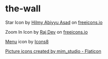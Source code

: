 # the-wall

Star Icon by <a href="https://freeicons.io/profile/75801">Hilmy Abiyyu Asad</a> on <a href="https://freeicons.io">freeicons.io</a>

Zoom In Icon by <a href="https://freeicons.io/profile/714">Raj Dev</a> on <a href="https://freeicons.io">freeicons.io</a>

<a target="_blank" href="https://icons8.com/icon/JTddWDKbAzgl/menu">Menu</a> icon by <a target="_blank" href="https://icons8.com">Icons8</a>

<a href="https://www.flaticon.com/free-icons/picture" title="picture icons">Picture icons created by mim_studio - Flaticon</a>